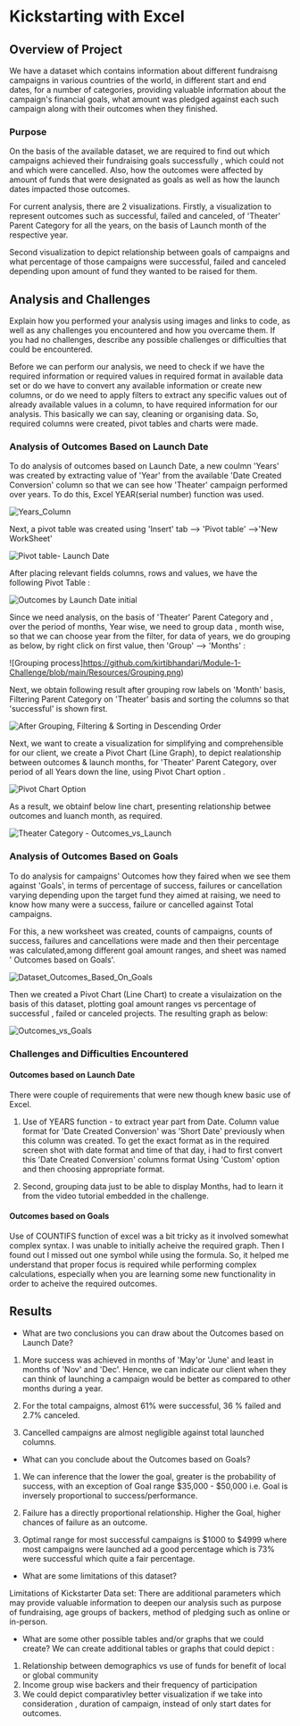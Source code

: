 # **Kickstarting with Excel**

## Overview of Project
We have a dataset which contains information about different fundraisng campaigns in various countries of the world, in different start and end dates, for a number of categories, providing valuable information about the campaign's financial goals, what amount was pledged against each such campaign along with their outcomes when they finished.

### Purpose
On the basis of the available dataset, we are required to find out which campaigns achieved their fundraising goals successfully , which could not and which were cancelled. Also, how the outcomes were affected by amount of funds that were designated as goals as well as how the launch dates impacted those outcomes.

For current analysis, there are 2 visualizations. Firstly, a visualization to represent outcomes such as successful, failed and canceled, of 'Theater' Parent Category for all the years, on the basis of Launch month of the respective year.

Second visualization to depict relationship between goals of campaigns and what percentage of those campaigns were successful, failed and canceled depending upon amount of fund they wanted to be raised for them. 


## Analysis and Challenges
 Explain how you performed your analysis using images and links to code, as well as any challenges you encountered and how you overcame them. If you had no challenges, describe any possible challenges or difficulties that could be encountered.

Before we can perform our analysis, we need to check if we have the required information or required values in required format in available data set or do we have to convert any available information or create new columns, or do we need to apply filters to extract any specific values out of already available values in a column, to have required information for our analysis. This basically we can say, cleaning or organising data. So, required columns were created, pivot tables and charts were made.

### Analysis of Outcomes Based on Launch Date

To do analysis of outcomes based on Launch Date, a new coulmn 'Years' was created by extracting value of 'Year' from the available 'Date Created Conversion' column so that we can see how 'Theater' campaign performed over years. To do this, Excel YEAR(serial number) function was used.

![Years_Column](https://github.com/kirtibhandari/Module-1-Challenge/blob/main/Resources/Years_Column.png)

Next, a pivot table was created using 'Insert' tab --> 'Pivot table' -->'New WorkSheet'

![Pivot table- Launch Date](https://github.com/kirtibhandari/Module-1-Challenge/blob/main/Resources/Pivot_Table-Outcomes_Based_on_Launch_Date.png)

After placing relevant fields columns, rows and values, we have the following Pivot Table :

![Outcomes by Launch Date initial](https://github.com/kirtibhandari/Module-1-Challenge/blob/main/Resources/Outcomes_by_launch_date_inital.png)

Since we need analysis, on the basis of 'Theater' Parent Category and , over the period of months, Year wise, we need to group data , month wise, so that we can choose year from the filter, for data of years, we do grouping as below, by right click on first value, then 'Group' --> 'Months' :

![Grouping process]https://github.com/kirtibhandari/Module-1-Challenge/blob/main/Resources/Grouping.png)

Next, we obtain following result after grouping row labels on 'Month' basis, Filtering Parent Category on 'Theater' basis and sorting the columns so that 'successful' is shown first.

![After Grouping, Filtering & Sorting in Descending Order](https://github.com/kirtibhandari/Module-1-Challenge/blob/main/Resources/After_Grouping_and_Filtering.png)

Next, we want to create a visualization for simplifying and comprehensible for our client, we create a Pivot Chart (Line Graph), to depict realationship between outcomes & launch months, for 'Theater' Parent Category, over period of all Years down the line, using Pivot Chart option .

![Pivot Chart Option](https://github.com/kirtibhandari/Module-1-Challenge/blob/main/Resources/Pivot_Chart_Option.png)

As a result, we obtainf below line chart, presenting relationship betwee outcomes and luanch month, as required.

![Theater Category - Outcomes_vs_Launch](https://github.com/kirtibhandari/Module-1-Challenge/blob/main/Resources/Theater_Outcomes_vs_Launch.png)

### Analysis of Outcomes Based on Goals
To do analysis for campaigns' Outcomes how they faired when we see them against 'Goals', in terms of percentage of success, failures or cancellation varying depending upon the target fund they aimed at raising, we need to know how many were a success, failure or cancelled against Total campaigns.

For this, a new worksheet was created, counts of campaigns, counts of success, failures and cancellations were made and then their percentage was calculated,among different goal amount ranges, and sheet was named ' Outcomes based on Goals'.

![Dataset_Outcomes_Based_On_Goals](https://github.com/kirtibhandari/Module-1-Challenge/blob/main/Resources/Dataset_Outcomes_Based_on_Goals.png)

Then we created a Pivot Chart (Line Chart) to create a visulaization on the basis of this dataset, plotting goal amount ranges vs percentage of successful , failed or canceled projects. The resulting graph as below:

![Outcomes_vs_Goals](https://github.com/kirtibhandari/Module-1-Challenge/blob/main/Resources/Outcomes_vs_Goals.png)


### Challenges and Difficulties Encountered
#### Outcomes based on Launch Date
There were couple of requirements that were new though knew basic use of Excel.
1. Use of YEARS function - to extract year part from Date. Column value format for 'Date Created Conversion' was 'Short Date' previously when this column was created. To get the exact format as in the required screen shot with date format and time of that day, i had to first convert this 'Date Created Conversion' columns format Using 'Custom' option and then choosing appropriate format.

2. Second, grouping data just to be able to display Months, had to learn it from the video tutorial embedded in the challenge.

#### Outcomes based on Goals
Use of COUNTIFS function of excel was a bit tricky as it involved somewhat complex syntax. I was unable to initially acheive the required graph. Then I found out I missed out one symbol while using the formula. So, it helped me understand that proper focus is required while performing complex calculations, especially when you are learning some new functionality in order to acheive the required outcomes.


## Results

- What are two conclusions you can draw about the Outcomes based on Launch Date?

1. More success was achieved in months of 'May'or 'June' and least in months of 'Nov' and 'Dec'. Hence, we can indicate our client when they can think of launching a campaign would be better as compared to other months during a year.

2. For the total campaigns, almost 61% were successful, 36 % failed and 2.7% canceled.

3. Cancelled campaigns are almost negligible against total launched columns.

- What can you conclude about the Outcomes based on Goals?

1. We can inference that the lower the goal, greater is the probability of success, with an exception of Goal range $35,000 - $50,000
i.e. Goal is inversely proportional to success/performance.

2. Failure has a directly proportional relationship. Higher the Goal, higher chances of failure as an outcome.

3. Optimal range for most successful campaigns is $1000 to $4999 where most campaigns were launched ad a good percentage which is 73% were successful which quite a fair percentage.

- What are some limitations of this dataset?

Limitations of Kickstarter Data set:
There are additional parameters which may provide valuable information to deepen our analysis such as purpose of fundraising, age groups of backers, method of pledging such as online or in-person.

- What are some other possible tables and/or graphs that we could create?
We can create additional tables or graphs that could depict :
1. Relationship between demographics vs use of funds for benefit of local or global community
2. Income group wise backers and their frequency of participation
3. We could depict comparativley better visualization if we take into consideration , duration of campaign, instead of only start dates for outcomes.
